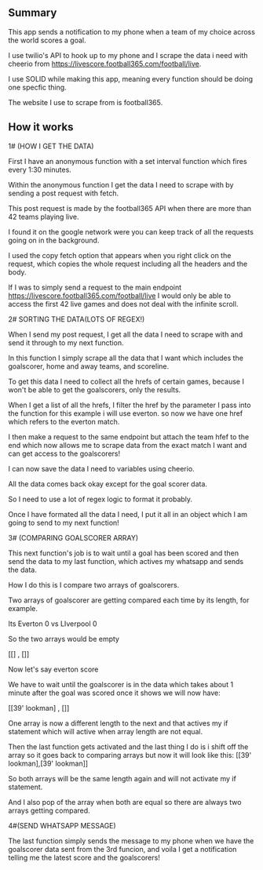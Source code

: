 ## Summary

This app sends a notification to my phone when a team of my choice across the world scores a goal.

I use twilio's API to hook up to my phone and I scrape the data i need with cheerio from https://livescore.football365.com/football/live.

I use SOLID while making this app, meaning every function should be doing one specfic thing.

The website I use to scrape from is football365.


## How it works

1# (HOW I GET THE DATA) 

First I have an anonymous function with a set interval function which fires every 1:30 minutes.

Within the anonymous function I get the data I need to scrape with by sending a post request with fetch.

This post request is made by the football365 API when there are more than 42 teams playing live.

I found it on the google network were you can keep track of all the requests going on in the background.

I used the copy fetch option that appears when you right click on the request, which copies the whole request including all the headers
and the body.

If I was to simply send a request to the main endpoint https://livescore.football365.com/football/live I would only be able to
access the first 42 live games and does not deal with the infinite scroll.


2# SORTING THE DATA(LOTS OF REGEX!) 

When I send my post request, I get all the data I need to scrape with and send it through to my next function.

In this function I simply scrape all the data that I want which includes the goalscorer, home and away teams, and scoreline.

To get this data I need to collect all the hrefs of certain games, because I won't be able to get the goalscorers, only the results.

When I get a list of all the hrefs, I filter the href by the parameter I pass into the function for this example i will use everton.
so now we have one href which refers to the everton match.


I then make a request to the same endpoint but attach the team hfef to the end which now allows me to scrape data from the exact match
I want and can get access to the goalscorers!

I can now save the data I need to variables using cheerio.

All the data comes back okay except for the goal scorer data.

So I need to use a lot of regex logic to format it probably.

Once I have formated all the data I need, I put it all in an object which I am going to send to my next function!




3# (COMPARING GOALSCORER ARRAY)

This next function's job is to wait until a goal has been scored and then send the data to my last function, which actives my whatsapp and sends the data.

How I do this is I compare two arrays of goalscorers. 

Two arrays of goalscorer are getting compared each time by its length, for example.

Its Everton 0 vs LIverpool 0

So the two arrays would be empty

[[] , []]

Now let's say everton score

We have to wait until the goalscorer is in the data which takes about 1 minute after the goal was scored
once it shows we will now have:

[[39' lookman] , []]

One array is now a different length to the next and that actives my if statement which will active when array length are not equal.

Then the last function gets activated and the last thing I do is i shift off the array so it goes back to comparing arrays but now it
will look like this:
[[39' lookman],[39' lookman]]

So both arrays will be the same length again and will not activate my if statement.

And I also pop of the array when both are equal so there are always two arrays getting compared.

4#(SEND WHATSAPP MESSAGE)

The last function simply sends the message to my phone when we have the goalscorer data sent from the 3rd funcion,
and voila I get a notification telling me the latest score and the goalscorers!





